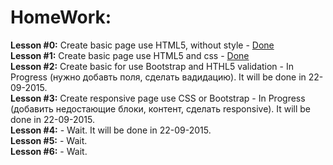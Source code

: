 # HomeWork:
<b>Lesson #0:</b> Create basic page use HTML5, without style - <u>Done</u> <br />
<b>Lesson #1:</b> Create basic page use HTML5 and css - <u>Done</u> <br />
<b>Lesson #2:</b> Create basic for use Bootstrap and HTHL5 validation - In Progress (нужно добавть поля, сделать вадидацию). It will be done in 22-09-2015. <br />
<b>Lesson #3:</b> Create responsive page use CSS or Bootstrap - In Progress (добавить недостающие блоки, контент, сделать responsive). It will be done in 22-09-2015. <br />
<b>Lesson #4:</b> - Wait. It will be done in 22-09-2015. <br />
<b>Lesson #5:</b> - Wait. <br />
<b>Lesson #6:</b> - Wait. <br />